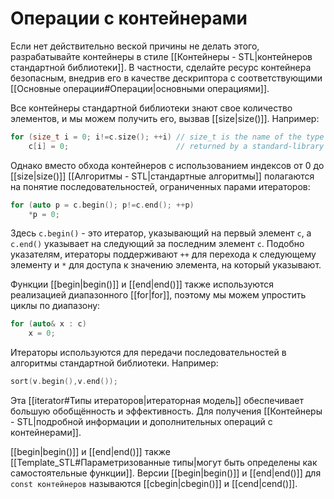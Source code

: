 
# Операции с контейнерами

Если нет действительно веской причины не делать этого, разрабатывайте контейнеры в стиле [[Контейнеры - STL|контейнеров стандартной библиотеки]]. В частности, сделайте ресурс контейнера безопасным, внедрив его в качестве дескриптора с соответствующими [[Основные операции#Операции|основными операциями]].

Все контейнеры стандартной библиотеки знают свое количество элементов, и мы можем получить его, вызвав [[size|size()]]. Например:
```c++
for (size_t i = 0; i!=c.size(); ++i) // size_t is the name of the type
	c[i] = 0;                        // returned by a standard-library size()
```

Однако вместо обхода контейнеров с использованием индексов от 0 до [[size|size()]] [[Алгоритмы - STL|стандартные алгоритмы]] полагаются на понятие последовательностей, ограниченных парами итераторов:
```c++
for (auto p = c.begin(); p!=c.end(); ++p)
	*p = 0;
```

Здесь `c.begin()` - это итератор, указывающий на первый элемент `c`, а `c.end()` указывает на следующий за последним элемент `c`. Подобно указателям, итераторы поддерживают `++` для перехода к следующему элементу и `*` для доступа к значению элемента, на который указывают.

Функции [[begin|begin()]] и [[end|end()]] также используются реализацией диапазонного [[for|for]], поэтому мы можем упростить циклы по диапазону:
```c++
for (auto& x : c)
	x = 0;
```

Итераторы используются для передачи последовательностей в алгоритмы стандартной библиотеки. Например:
```c++
sort(v.begin(),v.end());
```

Эта [[iterator#Типы итераторов|итераторная модель]] обеспечивает большую обобщённость и эффективность. Для получения [[Контейнеры - STL|подробной информации и дополнительных операций с контейнерами]].

[[begin|begin()]] и [[end|end()]] также [[Template_STL#Параметризованные типы|могут быть определены как самостоятельные функции]].
Версии [[begin|begin()]] и [[end|end()]] для `const контейнеров` называются [[cbegin|cbegin()]] и [[cend|cend()]].
